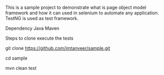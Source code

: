 This is a sample project to demonstrate what is page object model framework and how it can used in selenium to automate any application. TestNG is used as test framework.

Dependency Java Maven

Steps to clone execute the tests

git clone https://github.com/imtanveer/sample.git

cd sample

mvn clean test
